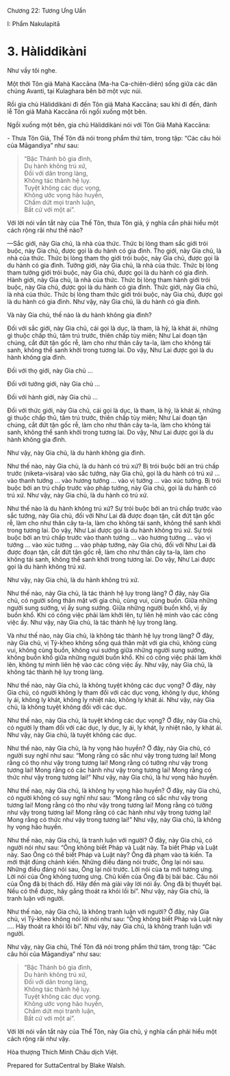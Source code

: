  

Chương 22: Tương Ưng Uẩn

I: Phẩm Nakulapitā

# 3\. Hàliddikàni

Như vầy tôi nghe.

Một thời Tôn giả Mahà Kaccāna (Ma-ha Ca-chiên-diên) sống giữa các dân chúng Avanti, tại Kulaghara bên bờ một vực núi.

Rồi gia chủ Hàliddikàni đi đến Tôn giả Mahà Kaccāna; sau khi đi đến, đảnh lễ Tôn giả Mahà Kaccāna rồi ngồi xuống một bên.

Ngồi xuống một bên, gia chủ Hàliddikàni nói với Tôn Giả Mahà Kaccāna:

\- Thưa Tôn Giả, Thế Tôn đã nói trong phẩm thứ tám, trong tập: “Các câu hỏi của Māgandiya” như sau:

> “Bậc Thánh bỏ gia đình,  
> Du hành không trú xứ,  
> Ðối với dân trong làng,  
> Không tác thành hệ lụy.  
> Tuyệt không các dục vọng,  
> Không ước vọng hão huyền,  
> Chấm dứt mọi tranh luận,  
> Bất cứ với một ai”.

Với lời nói vắn tắt này của Thế Tôn, thưa Tôn giả, ý nghĩa cần phải hiểu một cách rộng rãi như thế nào?

—Sắc giới, này Gia chủ, là nhà của thức. Thức bị lòng tham sắc giới trói buộc, này Gia chủ, được gọi là du hành có gia đình. Thọ giới, này Gia chủ, là nhà của thức. Thức bị lòng tham thọ giới trói buộc, này Gia chủ, được gọi là du hành có gia đình. Tưởng giới, này Gia chủ, là nhà của thức. Thức bị lòng tham tưởng giới trói buộc, này Gia chủ, được gọi là du hành có gia đình. Hành giới, này Gia chủ, là nhà của thức. Thức bị lòng tham hành giới trói buộc, này Gia chủ, được gọi là du hành có gia đình. Thức giới, này Gia chủ, là nhà của thức. Thức bị lòng tham thức giới trói buộc, này Gia chủ, được gọi là du hành có gia đình. Như vậy, này Gia chủ, là du hành có gia đình.

Và này Gia chủ, thế nào là du hành không gia đình?

Ðối với sắc giới, này Gia chủ, cái gọi là dục, là tham, là hỷ, là khát ái, những gì thuộc chấp thủ, tâm trú trước, thiên chấp tùy miên; Như Lai đoạn tận chúng, cắt đứt tận gốc rễ, làm cho như thân cây ta-la, làm cho không tái sanh, không thể sanh khởi trong tương lai. Do vậy, Như Lai được gọi là du hành không gia đình.

Ðối với thọ giới, này Gia chủ …

Ðối với tưởng giới, này Gia chủ …

Ðối với hành giới, này Gia chủ …

Ðối với thức giới, này Gia chủ, cái gọi là dục, là tham, là hỷ, là khát ái, những gì thuộc chấp thủ, tâm trú trước, thiên chấp tùy miên; Như Lai đoạn tận chúng, cắt đứt tận gốc rễ, làm cho như thân cây ta-la, làm cho không tái sanh, không thể sanh khởi trong tương lai. Do vậy, Như Lai được gọi là du hành không gia đình.

Như vậy, này Gia chủ, là du hành không gia đình.

Như thế nào, này Gia chủ, là du hành có trú xứ? Bị trói buộc bởi an trú chấp trước (niketa-visàra) vào sắc tướng, này Gia chủ, gọi là du hành có trú xứ … vào thanh tướng … vào hương tướng … vào vị tướng … vào xúc tướng. Bị trói buộc bởi an trú chấp trước vào pháp tướng, này Gia chủ, gọi là du hành có trú xứ. Như vậy, này Gia chủ, là du hành có trú xứ.

Như thế nào là du hành không trú xứ? Sự trói buộc bởi an trú chấp trước vào sắc tướng, này Gia chủ, đối với Như Lai đã được đoạn tận, cắt đứt tận gốc rễ, làm cho như thân cây ta-la, làm cho không tái sanh, không thể sanh khởi trong tương lai. Do vậy, Như Lai được gọi là du hành không trú xứ. Sự trói buộc bởi an trú chấp trước vào thanh tướng … vào hương tướng … vào vị tướng … vào xúc tướng … vào pháp tướng, này Gia chủ, đối với Như Lai đã được đoạn tận, cắt đứt tận gốc rễ, làm cho như thân cây ta-la, làm cho không tái sanh, không thể sanh khởi trong tương lai. Do vậy, Như Lai được gọi là du hành không trú xứ.

Như vậy, này Gia chủ, là du hành không trú xứ.

Như thế nào, này Gia chủ, là tác thành hệ lụy trong làng? Ở đây, này Gia chủ, có người sống thân mật với gia chủ, cùng vui, cùng buồn. Giữa những người sung sướng, vị ấy sung sướng. Giữa những người buồn khổ, vị ấy buồn khổ. Khi có công việc phải làm khởi lên, tự liên hệ mình vào các công việc ấy. Như vậy, này Gia chủ, là tác thành hệ lụy trong làng.

Và như thế nào, này Gia chủ, là không tác thành hệ lụy trong làng? Ở đây, này Gia chủ, vị Tỷ-kheo không sống quá thân mật với gia chủ, không cùng vui, không cùng buồn, không vui sướng giữa những người sung sướng, không buồn khổ giữa những người buồn khổ. Khi có công việc phải làm khởi lên, không tự mình liên hệ vào các công việc ấy. Như vậy, này Gia chủ, là không tác thành hệ lụy trong làng.

Như thế nào, này Gia chủ, là không tuyệt không các dục vọng? Ở đây, này Gia chủ, có người không ly tham đối với các dục vọng, không ly dục, không ly ái, không ly khát, không ly nhiệt não, không ly khát ái. Như vậy, này Gia chủ, là không tuyệt không đối với các dục.

Như thế nào, này Gia chủ, là tuyệt không các dục vọng? Ở đây, này Gia chủ, có người ly tham đối với các dục, ly dục, ly ái, ly khát, ly nhiệt não, ly khát ái. Như vậy, này Gia chủ, là tuyệt không các dục.

Như thế nào, này Gia chủ, là hy vọng hão huyền? Ở đây, này Gia chủ, có người suy nghĩ như sau: “Mong rằng có sắc như vậy trong tương lai! Mong rằng có thọ như vậy trong tương lai! Mong rằng có tưởng như vậy trong tương lai! Mong rằng có các hành như vậy trong tương lai! Mong rằng có thức như vậy trong tương lai!” Như vậy, này Gia chủ, là hư vọng hão huyền.

Như thế nào, này Gia chủ, là không hy vọng hão huyền? Ở đây, này Gia chủ, có người không có suy nghĩ như sau: “Mong rằng có sắc như vậy trong tương lai! Mong rằng có thọ như vậy trong tương lai! Mong rằng có tưởng như vậy trong tương lai! Mong rằng có các hành như vậy trong tương lai! Mong rằng có thức như vậy trong tương lai!” Như vậy, này Gia chủ, là không hy vọng hão huyền.

Như thế nào, này Gia chủ, là tranh luận với người? Ở đây, này Gia chủ, có người nói như sau: “Ông không biết Pháp và Luật này. Ta biết Pháp và Luật này. Sao Ông có thể biết Pháp và Luật này? Ông đã phạm vào tà kiến. Ta mới thật đúng chánh kiến. Những điều đáng nói trước, Ông lại nói sau. Những điều đáng nói sau, Ông lại nói trước. Lời nói của ta mới tương ưng. Lời nói của Ông không tương ưng. Chủ kiến của Ông đã bị bài bác. Câu nói của Ông đã bị thách đố. Hãy đến mà giải vây lời nói ấy. Ông đã bị thuyết bại. Nếu có thể được, hãy gắng thoát ra khỏi lối bí”. Như vậy, này Gia chủ, là tranh luận với người.

Như thế nào, này Gia chủ, là không tranh luận với người? Ở đây, này Gia chủ, vị Tỷ-kheo không nói lời nói như sau: “Ông không biết Pháp và Luật này …. Hãy thoát ra khỏi lối bí”. Như vậy, này Gia chủ, là không tranh luận với người.

Như vậy, này Gia chủ, Thế Tôn đã nói trong phẩm thứ tám, trong tập: “Các câu hỏi của Māgandiya” như sau:

> “Bậc Thánh bỏ gia đình,  
> Du hành không trú xứ,  
> Ðối với dân trong làng,  
> Không tác thành hệ lụy.  
> Tuyệt không các dục vọng.  
> Không ước vọng hão huyền,  
> Chấm dứt mọi tranh luận,  
> Bất cứ với một ai”.

Với lời nói vắn tắt này của Thế Tôn, này Gia chủ, ý nghĩa cần phải hiểu một cách rộng rãi như vậy.

Hòa thượng Thích Minh Châu dịch Việt.

Prepared for SuttaCentral by Blake Walsh.